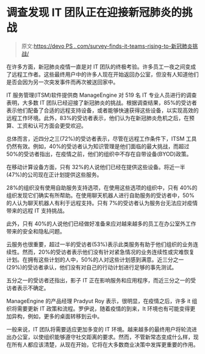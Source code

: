# 调查发现 IT 团队正在迎接新冠肺炎的挑战

> 原文:[https://devo PS . com/survey-finds-it-teams-rising-to-新冠肺炎挑战/](https://devops.com/survey-finds-it-teams-rising-to-covid-19-challenge/)

在许多方面，新冠肺炎疫情一直是对 IT 团队的终极考验。许多员工一夜之间变成了远程工作者。这些最终用户中的许多人现在开始返回办公室，但没有人知道他们是否会因为另一次突发事件而再次被送回家中。

IT 服务管理(ITSM)软件提供商 ManageEngine 对 519 名 IT 专业人员进行的调查表明，大多数 IT 团队已经迎接了新冠肺炎的挑战。根据调查结果，85%的受访者表示他们配备了合适的远程支持设备，或者能够快速获得这些设备，以实现高效的远程工作环境。此外，83%的受访者表示，他们认为在新冠肺炎危机之后，在预算、工资和认可方面会更受欢迎。

总体而言，近四分之三(72%)的受访者表示，尽管在远程工作条件下，ITSM 工具仍然有效。例如，40%的受访者认为知识管理是他们面临的最大挑战，而超过 50%的受访者指出，在疫情之前，他们的组织中不存在自带设备(BYOD)政策。

在移动计算设备方面，只有 32%的人说他们已经在提供这些设备。将近一半(47%)的公司现在正计划提供这些服务。

28%的组织没有使用自助服务支持选项，在使用这些选项的组织中，只有 40%的组织发现它们确实有所帮助。在使用聊天机器人进行自助服务的受访者中，50%的人认为聊天机器人有利于远程支持。只有 7%的受访者认为服务台无法应对疫情带来的远程 IT 支持挑战。

此外，只有 40%的人说他们已经做好准备来应对越来越多的员工在办公室外工作带来的安全和隐私问题。

云服务也很重要，超过一半的受访者(53%)表示此类服务有助于他们组织的业务连续性。然而，20%的受访者表示他们没有针对紧急情况的业务连续性或灾难恢复计划。在拥有这些计划的人中，50%的人对这些计划感到满意。近三分之一(29%)的受访者承认，他们没有对自己的行动计划进行足够的事先测试。

五分之一的受访者还指出，影子 IT 正在影响服务和应用程序，而近三分之一的受访者表示不确定。

ManageEngine 的产品经理 Pradyut Roy 表示，很明显，在疫情之后，许多 it 组织将需要更新 IT 政策和流程。罗伊说，随着疫情的到来，It 环境也有可能变得更加异构，例如，更多的桌面转移到云中。

一般来说，IT 团队将需要适应更加多变的 IT 环境。越来越多的最终用户将轮流进出办公室，以使组织能够遵守社交距离的要求。然而，不管新常态变成什么样，现在所有人都应该清楚，从现在开始，它将在大多数商业决策中发挥更重要的作用。